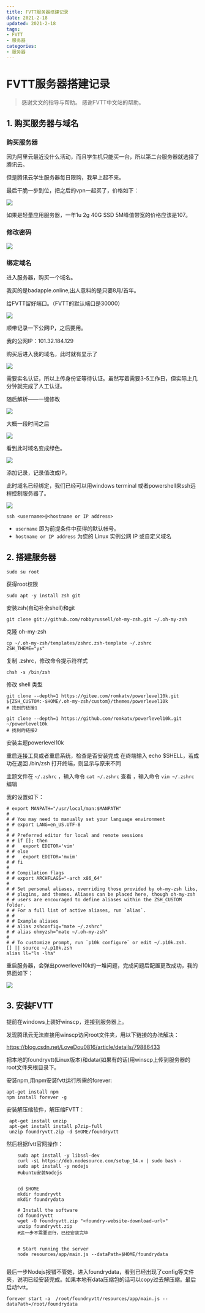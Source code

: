 ```yaml
---
title: FVTT服务器搭建记录
date: 2021-2-18
updated: 2021-2-18
tags: 
- FVTT
- 服务器
categories:
- 服务器
---
```


#  FVTT服务器搭建记录



> 感谢文文的指导与帮助。
> 感谢FVTT中文站的帮助。

<!--more-->

## 1. 购买服务器与域名

### 购买服务器

因为阿里云最近没什么活动，而且学生机只能买一台，所以第二台服务器就选择了腾讯云。

但是腾讯云学生服务器每日限购，我早上起不来。



最后干脆一步到位，把之后的vpn一起买了，价格如下：

![](https://raw.githubusercontent.com/DF-Master/yidapicbed/main/markdown/20210218164120.png)

如果是轻量应用服务器，一年1u 2g 40G SSD 5M峰值带宽的价格应该是107。



### 修改密码

![](https://raw.githubusercontent.com/DF-Master/yidapicbed/main/markdown/20210218164156.png)


### 绑定域名

进入服务器，购买一个域名。

我买的是badapple.online,出人意料的是只要8月/首年。



给FVTT留好端口。（FVTT的默认端口是30000）

![](https://raw.githubusercontent.com/DF-Master/yidapicbed/main/markdown/20210218164310.png)

顺带记录一下公网IP，之后要用。

我的公网IP：101.32.184.129





购买后进入我的域名，此时就有显示了

![](https://raw.githubusercontent.com/DF-Master/yidapicbed/main/markdown/20210218164336.png)

需要实名认证，所以上传身份证等待认证。虽然写着需要3-5工作日，但实际上几分钟就完成了人工认证。



随后解析——一键修改

![](https://raw.githubusercontent.com/DF-Master/yidapicbed/main/markdown/20210218164401.png)

大概一段时间之后

![](https://raw.githubusercontent.com/DF-Master/yidapicbed/main/markdown/20210218164437.png)

看到此时域名变成绿色。

![](https://raw.githubusercontent.com/DF-Master/yidapicbed/main/markdown/20210218164459.png)

添加记录，记录值改成IP。

此时域名已经绑定，我们已经可以用windows terminal 或者powershell来ssh远程控制服务器了。

![](https://raw.githubusercontent.com/DF-Master/yidapicbed/main/markdown/20210218164534.png)

```shell
ssh <username>@<hostname or IP address>
```

- `username` 即为前提条件中获得的默认帐号。
- `hostname or IP address` 为您的 Linux 实例公网 IP 或自定义域名

## 2. 搭建服务器

```shell
sudo su root
```

 获得root权限



```shell
sudo apt -y install zsh git
```

安装zsh(自动补全shell)和git



```shell
git clone git://github.com/robbyrussell/oh-my-zsh.git ~/.oh-my-zsh
```

克隆 oh-my-zsh



```shell
cp ~/.oh-my-zsh/templates/zshrc.zsh-template ~/.zshrc
ZSH_THEME="ys"
```

复制 .zshrc，修改命令提示符样式

```shell
chsh -s /bin/zsh
```

修改 shell 类型



```shell
git clone --depth=1 https://gitee.com/romkatv/powerlevel10k.git ${ZSH_CUSTOM:-$HOME/.oh-my-zsh/custom}/themes/powerlevel10k
# 找到的链接1

git clone --depth=1 https://github.com/romkatv/powerlevel10k.git ~/powerlevel10k 
# 找到的链接2
```

安装主题powerlevel10k

重启连接工具或者重启系统，检查是否安装完成
		在终端输入 echo $SHELL，若成功在返回 /bin/zsh
		打开终端，则显示与原来不同

主题文件在 `~/.zshrc` ，输入命令 `cat ~/.zshrc` 查看 ，输入命令 `vim ~/.zshrc` 编辑	

我的设置如下：

```shell
# export MANPATH="/usr/local/man:$MANPATH"
#
# # You may need to manually set your language environment
# # export LANG=en_US.UTF-8
#
# # Preferred editor for local and remote sessions
# # if []; then
# #   export EDITOR='vim'
# # else
# #   export EDITOR='mvim'
# # fi
#
# # Compilation flags
# # export ARCHFLAGS="-arch x86_64"
#
# # Set personal aliases, overriding those provided by oh-my-zsh libs,
# # plugins, and themes. Aliases can be placed here, though oh-my-zsh
# # users are encouraged to define aliases within the ZSH_CUSTOM folder.
# # For a full list of active aliases, run `alias`.
# #
# # Example aliases
# # alias zshconfig="mate ~/.zshrc"
# # alias ohmyzsh="mate ~/.oh-my-zsh"
#
# # To customize prompt, run `p10k configure` or edit ~/.p10k.zsh.
[] || source ~/.p10k.zsh
alias ll="ls -lha"
```

重启服务器，会弹出powerlevel10k的一堆问题，完成问题后配置更改成功，我的界面如下：

![](https://raw.githubusercontent.com/DF-Master/yidapicbed/main/markdown/20210218164627.png)



## 3. 安装FVTT

提前在windows上装好winscp，连接到服务器上。

发现腾讯云无法直接用winscp访问root文件夹，用以下链接的办法解决：

https://blog.csdn.net/LoveDou0816/article/details/79886433

把本地的foundryvtt(Linux版本)和data(如果有的话)用winscp上传到服务器的root文件夹根目录下。

安装npm,用npm安装fvtt运行所需的forever:

```shell
apt-get install npm
npm install forever -g
```

安装解压缩软件，解压缩FVTT：

```shell
 apt-get install unzip
 apt-get install install p7zip-full
 unzip foundryvtt.zip -d $HOME/foundryvtt
```

然后根据fvtt官网操作：

```shell
	sudo apt install -y libssl-dev
	curl -sL https://deb.nodesource.com/setup_14.x | sudo bash -
	sudo apt install -y nodejs
	#ubuntu安装Nodejs
	
	
	cd $HOME
	mkdir foundryvtt
	mkdir foundrydata
	
	# Install the software
	cd foundryvtt
	wget -O foundryvtt.zip "<foundry-website-download-url>"
	unzip foundryvtt.zip
	#这一步不需要进行，已经安装完毕
	
	
	# Start running the server
	node resources/app/main.js --dataPath=$HOME/foundrydata
	
```

最后一步Nodejs报错不管她，进入foundrydata，看到已经出现了config等文件夹，说明已经安装完成。如果本地有data压缩包的话可以copy过去解压缩。最后启动fvtt。



```shell
forever start -a  /root/foundryvtt/resources/app/main.js --dataPath=/root/foundrydata
```

